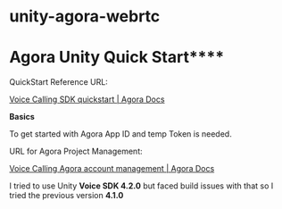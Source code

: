 # unity-agora-webrtc

# Agora Unity Quick Start****

QuickStart Reference URL: 

[Voice Calling SDK quickstart | Agora Docs](https://docs.agora.io/en/voice-calling/get-started/get-started-sdk?platform=unity)

**Basics**

To get started with Agora App ID and temp Token is needed.

URL for Agora Project Management:

[Voice Calling Agora account management | Agora Docs](https://docs.agora.io/en/voice-calling/reference/manage-agora-account?platform=unity#create-an-agora-project)

I tried to use Unity **Voice SDK 4.2.0** but faced build issues with that so I tried the previous version **4.1.0**
